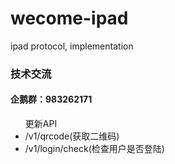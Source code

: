 # wecome-ipad
ipad protocol, implementation
<h3>技术交流</h3>
<h4>企鹅群：983262171</h4>

<ul>更新API
   <li>/v1/qrcode(获取二维码)</li>
   <li> /v1/login/check(检查用户是否登陆)</li>
</ul>
